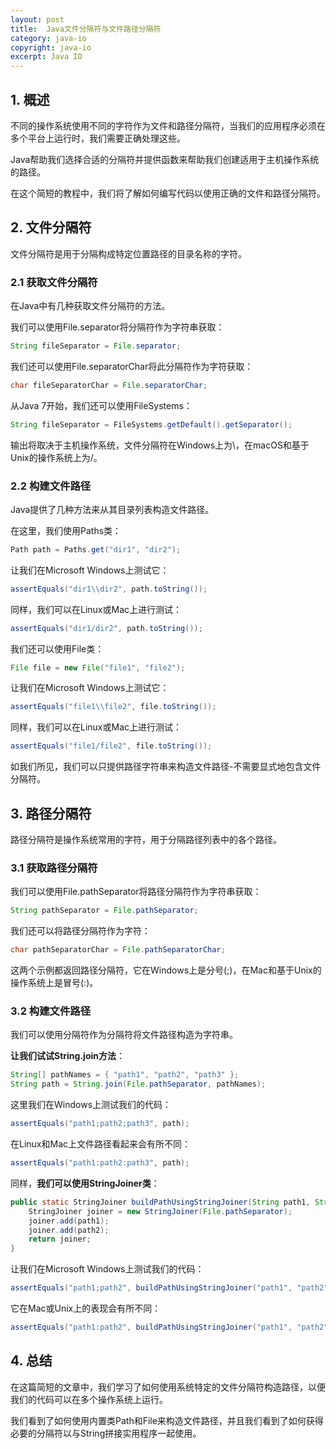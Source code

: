 ```yaml
---
layout: post
title:  Java文件分隔符与文件路径分隔符
category: java-io
copyright: java-io
excerpt: Java IO
---
```


## 1. 概述

不同的操作系统使用不同的字符作为文件和路径分隔符，当我们的应用程序必须在多个平台上运行时，我们需要正确处理这些。

Java帮助我们选择合适的分隔符并提供函数来帮助我们创建适用于主机操作系统的路径。

在这个简短的教程中，我们将了解如何编写代码以使用正确的文件和路径分隔符。

## 2. 文件分隔符

文件分隔符是用于分隔构成特定位置路径的目录名称的字符。

### 2.1 获取文件分隔符

在Java中有几种获取文件分隔符的方法。

我们可以使用File.separator将分隔符作为字符串获取：

```java
String fileSeparator = File.separator;
```

我们还可以使用File.separatorChar将此分隔符作为字符获取：

```java
char fileSeparatorChar = File.separatorChar;
```

从Java 7开始，我们还可以使用FileSystems：

```java
String fileSeparator = FileSystems.getDefault().getSeparator();
```

输出将取决于主机操作系统，文件分隔符在Windows上为\\，在macOS和基于Unix的操作系统上为/。

### 2.2 构建文件路径

Java提供了几种方法来从其目录列表构造文件路径。

在这里，我们使用Paths类：

```java
Path path = Paths.get("dir1", "dir2");
```

让我们在Microsoft Windows上测试它：

```java
assertEquals("dir1\\dir2", path.toString());
```

同样，我们可以在Linux或Mac上进行测试：

```java
assertEquals("dir1/dir2", path.toString());

```

我们还可以使用File类：

```java
File file = new File("file1", "file2");
```

让我们在Microsoft Windows上测试它：

```java
assertEquals("file1\\file2", file.toString());
```

同样，我们可以在Linux或Mac上进行测试：

```java
assertEquals("file1/file2", file.toString());
```

如我们所见，我们可以只提供路径字符串来构造文件路径-不需要显式地包含文件分隔符。

## 3. 路径分隔符

路径分隔符是操作系统常用的字符，用于分隔路径列表中的各个路径。

### 3.1 获取路径分隔符

我们可以使用File.pathSeparator将路径分隔符作为字符串获取：

```java
String pathSeparator = File.pathSeparator;
```

我们还可以将路径分隔符作为字符：

```java
char pathSeparatorChar = File.pathSeparatorChar;
```

这两个示例都返回路径分隔符，它在Windows上是分号(;)，在Mac和基于Unix的操作系统上是冒号(:)。

### 3.2 构建文件路径

我们可以使用分隔符作为分隔符将文件路径构造为字符串。

**让我们试试String.join方法**：

```java
String[] pathNames = { "path1", "path2", "path3" };
String path = String.join(File.pathSeparator, pathNames);
```

这里我们在Windows上测试我们的代码：

```java
assertEquals("path1;path2;path3", path);
```

在Linux和Mac上文件路径看起来会有所不同：

```java
assertEquals("path1:path2:path3", path);
```

同样，**我们可以使用StringJoiner类**：

```java
public static StringJoiner buildPathUsingStringJoiner(String path1, String path2) {
    StringJoiner joiner = new StringJoiner(File.pathSeparator);
    joiner.add(path1);
    joiner.add(path2);
    return joiner;
}
```

让我们在Microsoft Windows上测试我们的代码：

```java
assertEquals("path1;path2", buildPathUsingStringJoiner("path1", "path2"));
```

它在Mac或Unix上的表现会有所不同：

```java
assertEquals("path1:path2", buildPathUsingStringJoiner("path1", "path2"));
```

## 4. 总结

在这篇简短的文章中，我们学习了如何使用系统特定的文件分隔符构造路径，以便我们的代码可以在多个操作系统上运行。

我们看到了如何使用内置类Path和File来构造文件路径，并且我们看到了如何获得必要的分隔符以与String拼接实用程序一起使用。